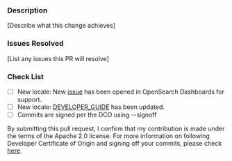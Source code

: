 ### Description
[Describe what this change achieves]

### Issues Resolved
[List any issues this PR will resolve]

### Check List
- [ ] New locale: New [issue](https://github.com/opensearch-project/OpenSearch-Dashboards/issues) has been opened in OpenSearch Dashboards for support.
- [ ] New locale: [DEVELOPER_GUIDE](https://github.com/opensearch-project/dashboards-i18n/blob/main/DEVELOPER_GUIDE.md#new-locale:~:text=are%20correctly%20translated.-,New%20locale,-Currently%2C%20we%20support) has been updated.
- [ ] Commits are signed per the DCO using --signoff

By submitting this pull request, I confirm that my contribution is made under the terms of the Apache 2.0 license.
For more information on following Developer Certificate of Origin and signing off your commits, please check [here](https://github.com/opensearch-project/OpenSearch/blob/main/CONTRIBUTING.md#developer-certificate-of-origin).
